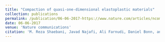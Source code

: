 ```yaml
---
title: "Compaction of quasi-one-dimensional elastoplastic materials"
collection: publications
permalink: /publication/06-06-2017-https://www.nature.com/articles/ncomms15568
date: 06-06-2017
venue: 'Nature communications'
citation: 'M. Reza Shaebani, Javad Najafi, Ali Farnudi, Daniel Bonn, and Mehdi Habibi. Nature communications 8, no. 1 (2017): 15568.'
---
```

